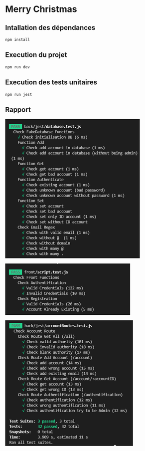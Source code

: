 # Merry Christmas

## Intallation des dépendances
```
npm install
```
## Execution du projet
```
npm run dev
```
## Execution des tests unitaires
```
npm run jest
```

## Rapport
![alt text](https://raw.githubusercontent.com/Viliprant/test-ipssi/master/readmeIMG/databaseTest.png)

![alt text](https://raw.githubusercontent.com/Viliprant/test-ipssi/master/readmeIMG/FrontTest.png)

![alt text](https://raw.githubusercontent.com/Viliprant/test-ipssi/master/readmeIMG/routeAccountTest.png)
